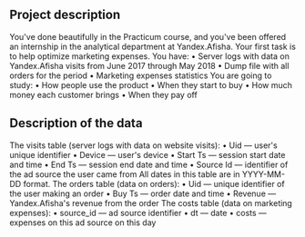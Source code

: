 ## Project description
You've done beautifully in the Practicum course, and you've been offered an internship in the analytical department at Yandex.Afisha. Your first task is to help optimize marketing expenses.
You have:
•	Server logs with data on Yandex.Afisha visits from June 2017 through May 2018
•	Dump file with all orders for the period
•	Marketing expenses statistics
You are going to study:
•	How people use the product
•	When they start to buy
•	How much money each customer brings
•	When they pay off
## Description of the data
The visits table (server logs with data on website visits):
•	Uid — user's unique identifier
•	Device — user's device
•	Start Ts — session start date and time
•	End Ts — session end date and time
•	Source Id — identifier of the ad source the user came from
All dates in this table are in YYYY-MM-DD format.
The orders table (data on orders):
•	Uid — unique identifier of the user making an order
•	Buy Ts — order date and time
•	Revenue — Yandex.Afisha's revenue from the order
The costs table (data on marketing expenses):
•	source_id — ad source identifier
•	dt — date
•	costs — expenses on this ad source on this day
